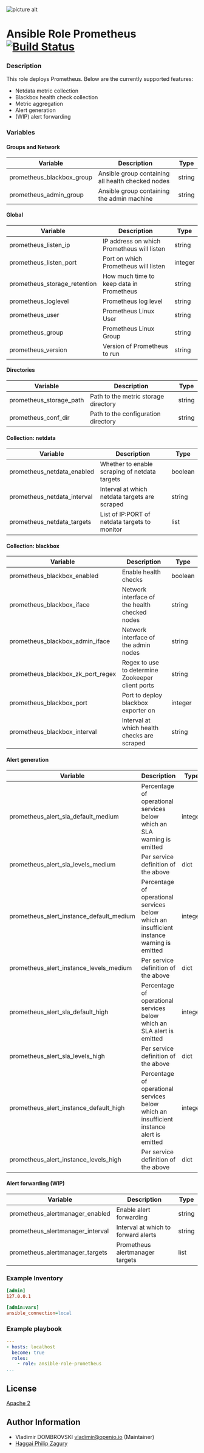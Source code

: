 ![picture alt](https://cdn.rawgit.com/fabric8io/fabric8-devops/93ca9bc/prometheus/src/main/fabric8/icon.png "Prometheus")
# Ansible Role Prometheus [![Build Status](https://travis-ci.org/open-io/ansible-role-prometheus.svg?branch=master)](https://travis-ci.org/vdombrovski/ansible-role-prometheus)

### Description

This role deploys Prometheus. Below are the currently supported features:
- Netdata metric collection
- Blackbox health check collection
- Metric aggregation
- Alert generation
- (WIP) alert forwarding

### Variables

#### Groups and Network
| Variable                   | Description                                       | Type   |
| -------------------------- | ------------------------------------------------- | ------ |
| prometheus_blackbox_group  | Ansible group containing all health checked nodes | string |
| prometheus_admin_group     | Ansible group containing the admin machine        | string |

#### Global
| Variable                     | Description                                | Type    |
| ---------------------------- | ------------------------------------------ | ------- |
| prometheus_listen_ip         | IP address on which Prometheus will listen | string  |
| prometheus_listen_port       | Port on which Prometheus will listen       | integer |
| prometheus_storage_retention | How much time to keep data in Prometheus   | string  |
| prometheus_loglevel          | Prometheus log level                       | string  |
| prometheus_user              | Prometheus Linux User                      | string  |
| prometheus_group             | Prometheus Linux Group                     | string  |
| prometheus_version           | Version of Prometheus to run               | string  |

#### Directories
| Variable                | Description                             | Type   |
| ----------------------- | --------------------------------------- | ------ |
| prometheus_storage_path | Path to the metric storage directory    | string |
| prometheus_conf_dir     | Path to the configuration directory     | string |


#### Collection: netdata
| Variable                    | Description                                   | Type    |
| --------------------------- | --------------------------------------------- | ------- |
| prometheus_netdata_enabled  | Whether to enable scraping of netdata targets | boolean |
| prometheus_netdata_interval | Interval at which netdata targets are scraped | string  |
| prometheus_netdata_targets  | List of IP:PORT of netdata targets to monitor | list    |

#### Collection: blackbox
| Variable                          | Description                                      | Type    |
| --------------------------------- | ------------------------------------------------ | ------- |
| prometheus_blackbox_enabled       | Enable health checks                             | boolean |
| prometheus_blackbox_iface         | Network interface of the health checked nodes    | string  |
| prometheus_blackbox_admin_iface   | Network interface of the admin nodes             | string  |
| prometheus_blackbox_zk_port_regex | Regex to use to determine Zookeeper client ports | string  |
| prometheus_blackbox_port          | Port to deploy blackbox exporter on              | integer |
| prometheus_blackbox_interval      | Interval at which health checks are scraped      | string  |

#### Alert generation
| Variable                                 | Description                                                                                | Type    |
| ---------------------------------------- | ------------------------------------------------------------------------------------------ | ------- |
| prometheus_alert_sla_default_medium      | Percentage of operational services below which an SLA warning is emitted                   | integer |
| prometheus_alert_sla_levels_medium       | Per service definition of the above                                                        | dict    |
| prometheus_alert_instance_default_medium | Percentage of operational services below which an insufficient instance warning is emitted | integer |
| prometheus_alert_instance_levels_medium  | Per service definition of the above                                                        | dict    |
| prometheus_alert_sla_default_high        | Percentage of operational services below which an SLA alert is emitted                     | integer |
| prometheus_alert_sla_levels_high         | Per service definition of the above                                                        | dict    |
| prometheus_alert_instance_default_high   | Percentage of operational services below which an insufficient instance alert is emitted   | integer |
| prometheus_alert_instance_levels_high    | Per service definition of the above                                                        | dict    |

#### Alert forwarding (WIP)
| Variable                         | Description                         | Type   |
| -------------------------------- | ----------------------------------- | ------ |
| prometheus_alertmanager_enabled  | Enable alert forwarding             | string |
| prometheus_alertmanager_interval | Interval at which to forward alerts | string |
| prometheus_alertmanager_targets  | Prometheus alertmanager targets     | list   |

### Example Inventory

```ini
[admin]
127.0.0.1

[admin:vars]
ansible_connection=local
```

### Example playbook
```yaml
---
- hosts: localhost
  become: true
  roles:
    - role: ansible-role-prometheus
...
```

## License

[Apache 2](https://choosealicense.com/licenses/apache-2.0/)

## Author Information

- Vladimir DOMBROVSKI <vladimir@openio.io> (Maintainer)
- [Haggai Philip Zagury](http://www.tikalk.com/devops/haggai)
